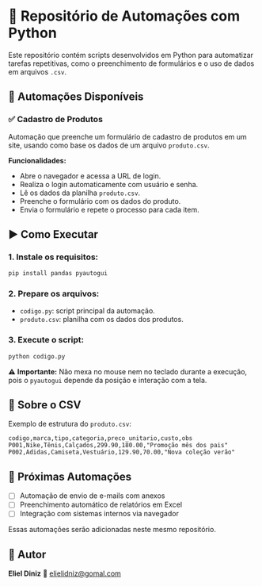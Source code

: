 
# 🤖 Repositório de Automações com Python

Este repositório contém scripts desenvolvidos em Python para automatizar tarefas repetitivas, como o preenchimento de formulários e o uso de dados em arquivos `.csv`.

## 📌 Automações Disponíveis

### ✅ Cadastro de Produtos

Automação que preenche um formulário de cadastro de produtos em um site, usando como base os dados de um arquivo `produto.csv`.

**Funcionalidades:**
- Abre o navegador e acessa a URL de login.
- Realiza o login automaticamente com usuário e senha.
- Lê os dados da planilha `produto.csv`.
- Preenche o formulário com os dados do produto.
- Envia o formulário e repete o processo para cada item.

## ▶️ Como Executar

### 1. Instale os requisitos:

```bash
pip install pandas pyautogui
````

### 2. Prepare os arquivos:

* `codigo.py`: script principal da automação.
* `produto.csv`: planilha com os dados dos produtos.

### 3. Execute o script:

```bash
python codigo.py
```

⚠️ **Importante:** Não mexa no mouse nem no teclado durante a execução, pois o `pyautogui` depende da posição e interação com a tela.

## 📝 Sobre o CSV

Exemplo de estrutura do `produto.csv`:

```csv
codigo,marca,tipo,categoria,preco_unitario,custo,obs
P001,Nike,Tênis,Calçados,299.90,180.00,"Promoção mês dos pais"
P002,Adidas,Camiseta,Vestuário,129.90,70.00,"Nova coleção verão"
```

## 📅 Próximas Automações

* [ ] Automação de envio de e-mails com anexos
* [ ] Preenchimento automático de relatórios em Excel
* [ ] Integração com sistemas internos via navegador

Essas automações serão adicionadas neste mesmo repositório.

## 👤 Autor

**Eliel Diniz**
📧 [elielidniz@gomal.com](mailto:elielidniz@gomal.com)


